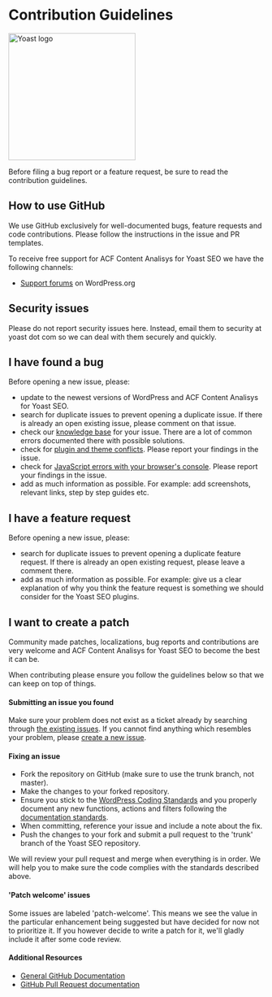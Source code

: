 # Contribution Guidelines
<img src="https://yoast-mercury.s3.amazonaws.com/uploads/2013/02/Yoast_Logo_Large_RGB.png" alt="Yoast logo" width="250px" />

Before filing a bug report or a feature request, be sure to read the contribution guidelines.

## How to use GitHub
We use GitHub exclusively for well-documented bugs, feature requests and code contributions.
Please follow the instructions in the issue and PR templates. 

To receive free support for ACF Content Analisys for Yoast SEO we have the following channels:
* [Support forums](https://wordpress.org/support/plugin/acf-content-analysis-for-yoast-seo/) on WordPress.org

## Security issues
Please do not report security issues here. Instead, email them to security at yoast dot com so we can deal with them securely and quickly.

## I have found a bug
Before opening a new issue, please:
* update to the newest versions of WordPress and ACF Content Analisys for Yoast SEO.
* search for duplicate issues to prevent opening a duplicate issue. If there is already an open existing issue, please comment on that issue.
* check our [knowledge base](http://kb.yoast.com) for your issue. There are a lot of common errors documented there with possible solutions.
* check for [plugin and theme conflicts](https://kb.yoast.com/kb/how-to-check-for-plugin-conflicts/). Please report your findings in the issue.
* check for [JavaScript errors with your browser's console](https://kb.yoast.com/kb/how-to-find-javascript-errors-with-your-browsers-console/). Please report your findings in the issue.
* add as much information as possible. For example: add screenshots, relevant links, step by step guides etc.

## I have a feature request
Before opening a new issue, please:
* search for duplicate issues to prevent opening a duplicate feature request. If there is already an open existing request, please leave a comment there.
* add as much information as possible. For example: give us a clear explanation of why you think the feature request is something we should consider for the Yoast SEO plugins.

## I want to create a patch
Community made patches, localizations, bug reports and contributions are very welcome and ACF Content Analisys for Yoast SEO to become the best it can be.

When contributing please ensure you follow the guidelines below so that we can keep on top of things.

#### Submitting an issue you found
Make sure your problem does not exist as a ticket already by searching through [the existing issues](https://github.com/Yoast/yoast-acf-analysis/issues). If you cannot find anything which resembles your problem, please [create a new issue](https://github.com/Yoast/yoast-acf-analysis/issues/new).

#### Fixing an issue

* Fork the repository on GitHub (make sure to use the trunk branch, not master).
* Make the changes to your forked repository.
* Ensure you stick to the [WordPress Coding Standards](http://make.wordpress.org/core/handbook/coding-standards/) and you properly document any new functions, actions and filters following the [documentation standards](http://make.wordpress.org/core/handbook/inline-documentation-standards/php-documentation-standards/).
* When committing, reference your issue and include a note about the fix.
* Push the changes to your fork and submit a pull request to the 'trunk' branch of the Yoast SEO repository.

We will review your pull request and merge when everything is in order. We will help you to make sure the code complies with the standards described above.

#### 'Patch welcome' issues
Some issues are labeled 'patch-welcome'. This means we see the value in the particular enhancement being suggested but have decided for now not to prioritize it. If you however decide to write a patch for it, we'll gladly include it after some code review.

#### Additional Resources
* [General GitHub Documentation](http://help.github.com/)
* [GitHub Pull Request documentation](http://help.github.com/send-pull-requests/)
